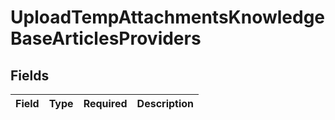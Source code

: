# UploadTempAttachmentsKnowledgeBaseArticlesProviders


## Fields

| Field       | Type        | Required    | Description |
| ----------- | ----------- | ----------- | ----------- |